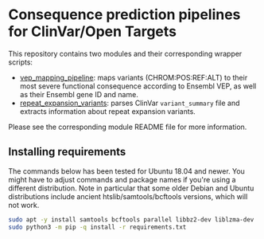 # Consequence prediction pipelines for ClinVar/Open Targets

This repository contains two modules and their corresponding wrapper scripts:
* [vep_mapping_pipeline](vep_mapping_pipeline): maps variants (CHROM:POS:REF:ALT) to their most severe functional
  consequence according to Ensembl VEP, as well as their Ensembl gene ID and name.
* [repeat_expansion_variants](repeat_expansion_variants): parses ClinVar `variant_summary` file and extracts
  information about repeat expansion variants.

Please see the corresponding module README file for more information.

## Installing requirements

The commands below has been tested for Ubuntu 18.04 and newer. You might have to adjust commands and package names if
you're using a different distribution. Note in particular that some older Debian and Ubuntu distributions include
ancient htslib/samtools/bcftools versions, which will not work.

```bash
sudo apt -y install samtools bcftools parallel libbz2-dev liblzma-dev
sudo python3 -m pip -q install -r requirements.txt
```